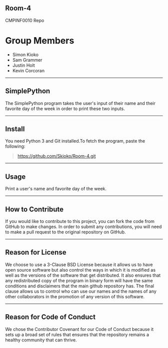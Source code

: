## Room-4
CMPINF0010 Repo

# Group Members
* Simon Kioko
* Sam Grammer
* Justin Holt
* Kevin Corcoran

---

## SimplePython
The SimplePython program takes the user's input of their name and their favorite day of the week in order to print these two inputs.

---

## Install
You need Python 3 and Git installed.To fetch the program, paste the following:
> https://github.com/Skioko/Room-4.git

---

## Usage
Print a user's name and favorite day of the week.

---

## How to Contribute
If you would like to contribute to this project, you can fork the code from GitHub to make changes. In order to submit any contributions, you will need to make a pull request to the original repository on GitHub.

---

## Reason for License
We choose to use a 3-Clause BSD License because it allows us to have open source software but also control the ways in which it is modified as well as the versions of the software that get distributed. It also ensures that any redistributed copy of the program in binary form will have the same conditions and disclaimers that the main github repository has. The final clause allows us to control who can use our names and the names of any other collaborators in the promotion of any version of this software.

---

## Reason for Code of Conduct
We chose the Contributor Covenant for our Code of Conduct because it sets up a broad set of rules that ensures that the repository remains a healthy community that can thrive.
